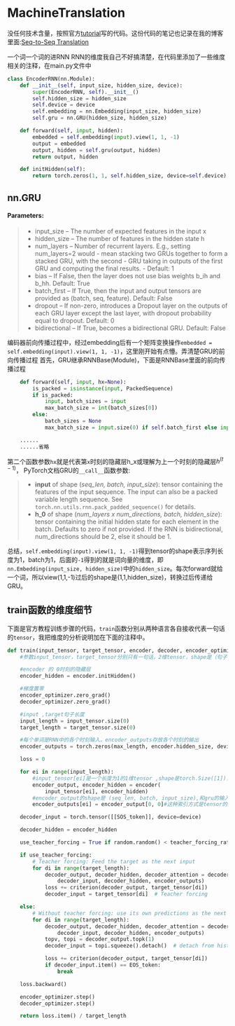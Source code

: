 # MachineTranslation
没任何技术含量，按照官方[tutorial](https://pytorch.org/tutorials/intermediate/seq2seq_translation_tutorial.html)写的代码。这份代码的笔记也记录在我的博客里面:[Seq-to-Seq Translation](https://chen-dixi.github.io/2019/06/08/machineTranslation-tutorial/)

一个词一个词的进RNN
RNN的维度我自己不好搞清楚，在代码里添加了一些维度相关的注释，在main.py文件中
```python
class EncoderRNN(nn.Module):
    def __init__(self, input_size, hidden_size, device):
        super(EncoderRNN, self).__init__()
        self.hidden_size = hidden_size
        self.device = device
        self.embedding = nn.Embedding(input_size, hidden_size)
        self.gru = nn.GRU(hidden_size, hidden_size)

    def forward(self, input, hidden):
        embedded = self.embedding(input).view(1, 1, -1)
        output = embedded
        output, hidden = self.gru(output, hidden)
        return output, hidden

    def initHidden(self):
        return torch.zeros(1, 1, self.hidden_size, device=self.device)
```
## nn.GRU
#### Parameters:    
>
>- input_size – The number of expected features in the input x
>- hidden_size – The number of features in the hidden state h
>- num_layers – Number of recurrent layers. E.g., setting num_layers=2 would - mean stacking two GRUs together to form a stacked GRU, with the second - GRU taking in outputs of the first GRU and computing the final results. - Default: 1
>- bias – If False, then the layer does not use bias weights b_ih and b_hh. Default: True
>- batch_first – If True, then the input and output tensors are provided as (batch, seq, feature). Default: False
>- dropout – If non-zero, introduces a Dropout layer on the outputs of each GRU layer except the last layer, with dropout probability equal to dropout. Default: 0
>- bidirectional – If True, becomes a bidirectional GRU. Default: False

编码器前向传播过程中，经过embedding后有一个矩阵变换操作`embedded = self.embedding(input).view(1, 1, -1)`，这里刚开始有点懵。弄清楚GRU的前向传播过程
首先，GRU继承RNNBase(Module)，下面是RNNBase里面的前向传播过程
```python
    def forward(self, input, hx=None):
        is_packed = isinstance(input, PackedSequence)
        if is_packed:
            input, batch_sizes = input
            max_batch_size = int(batch_sizes[0])
        else:
            batch_sizes = None
            max_batch_size = input.size(0) if self.batch_first else input.size(1)

    ......
    ......省略
```

第二个函数参数`hx`就是代表第`x`时刻的隐藏层h_x或理解为上一个时刻的隐藏层$h^{(t-1)}$，
PyTorch文档GRU的`__call__`函数参数:
> - **input** of shape (*seq_len, batch, input_size*): tensor containing the features of the input sequence. The input can also be a packed variable length sequence. See `torch.nn.utils.rnn.pack_padded_sequence()` for details.
> - **h_0** of shape (*num_layers x num_directions, batch, hidden_size*): tensor containing the initial hidden state for each element in the batch. Defaults to zero if not provided. If the RNN is bidirectional, num_directions should be 2, else it should be 1.

总结，`self.embedding(input).view(1, 1, -1)`得到tensor的shape表示序列长度为1，batch为1，后面的`-1`得到的就是词向量的维度，即`nn.Embedding(input_size, hidden_size)`中的`hidden_size`。每次forward就给一个词，所以view(1,1,-1)过后的shape是(1,1,hidden_size)，转换过后传递给GRU。

## train函数的维度细节
下面是官方教程训练步骤的代码，`train`函数分别从两种语言各自接收代表一句话的`tensor`，我把维度的分析说明加在下面的注释中。
```python
def train(input_tensor, target_tensor, encoder, decoder, encoder_optimizer, decoder_optimizer, criterion, max_length=MAX_LENGTH):
    #参数input_tensor，target_tensor分别只有一句话，2维tensor，shape是（句子长度， 1）

    #encoder 的 0时刻的隐藏层
    encoder_hidden = encoder.initHidden()

    #梯度置零
    encoder_optimizer.zero_grad()
    decoder_optimizer.zero_grad()

    #input ,target句子长度 
    input_length = input_tensor.size(0)
    target_length = target_tensor.size(0)

    #每个单词是RNN中的各个时刻输入，encoder_outputs存放各个时刻的输出
    encoder_outputs = torch.zeros(max_length, encoder.hidden_size, device = device)

    loss = 0

    for ei in range(input_length):
        #input_tensor[ei]是一个长度为1的1维tensor ,shape是torch.Size([1])，经过embedding后得到的shape是(1,embedding_size)
        encoder_output, encoder_hidden = encoder(
            input_tensor[ei], encoder_hidden)
        #encoder_output的shape是 (seq_len, batch, input_size),和gru的输入 shape一样
        encoder_outputs[ei] = encoder_output[0, 0]#这种索引方式是tensor的索引方式

    decoder_input = torch.tensor([[SOS_token]], device=device)

    decoder_hidden = encoder_hidden

    use_teacher_forcing = True if random.random() < teacher_forcing_ratio else False

    if use_teacher_forcing:
        # Teacher forcing: Feed the target as the next input
        for di in range(target_length):
            decoder_output, decoder_hidden, decoder_attention = decoder(
                decoder_input, decoder_hidden, encoder_outputs)
            loss += criterion(decoder_output, target_tensor[di])
            decoder_input = target_tensor[di]  # Teacher forcing

    else:
        # Without teacher forcing: use its own predictions as the next input
        for di in range(target_length):
            decoder_output, decoder_hidden, decoder_attention = decoder(
                decoder_input, decoder_hidden, encoder_outputs)
            topv, topi = decoder_output.topk(1)
            decoder_input = topi.squeeze().detach()  # detach from history as input

            loss += criterion(decoder_output, target_tensor[di])
            if decoder_input.item() == EOS_token:
                break

    loss.backward()

    encoder_optimizer.step()
    decoder_optimizer.step()

    return loss.item() / target_length
```

